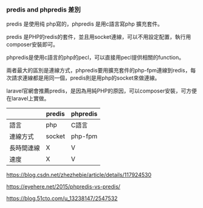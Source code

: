 ### predis and phpredis 差別

predis 是使用纯 php寫的，phpredis 是用c語言寫php 擴充套件。

predis 是PHP的redis的套件，並且用socket連線，可以不用設定配置，執行用composer安裝即可。

phpredis是使用c語言的php的pecl，可以直接用pecl提供相關的function。

兩者最大的區別是連線方式，phpredis要用擴充套件的php-fpm連線到redis，每次請求連線都是用同一個，predis則是用php的socket來做連線。

laravel官網會推薦predis，是因為用純PHP的原因，可以composer安裝，可方便在laravel上實做。

|            | predis | phpredis |
| ---------- | ------ | -------- |
| 語言       | php    | C語言    |
| 連線方式   | socket | php-fpm  |
| 長時間連線 | X      | V        |
| 速度       | X      | V        |

https://blog.csdn.net/zhezhebie/article/details/117924530

https://eyehere.net/2015/phpredis-vs-predis/

https://blog.51cto.com/u_13238147/2547532

